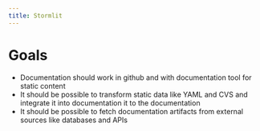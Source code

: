 ```yaml
---
title: Stormlit
---
```

# Goals

- Documentation should work in github and with documentation tool for static content
- It should be possible to transform static data like YAML and CVS and integrate it into documentation it to the documentation
- It should be possible to fetch documentation artifacts from external sources like databases and APIs